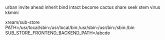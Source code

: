 urban invite ahead inherit bind intact
 become cactus share seek stem virus
 kkmini


xream/sub-store
PATH=/usr/local/sbin:/usr/local/bin:/usr/sbin:/usr/bin:/sbin:/bin
SUB_STORE_FRONTEND_BACKEND_PATH=/abcde
